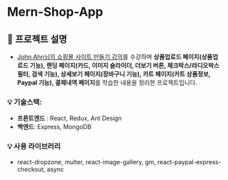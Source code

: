 # Mern-Shop-App

## 📝 프로젝트 설명
- [John Ahn님의 쇼핑몰 사이트 만들기 강의](https://www.inflearn.com/course/%EB%94%B0%EB%9D%BC%ED%95%98%EB%A9%B0-%EB%B0%B0%EC%9A%B0%EB%8A%94-%EB%85%B8%EB%93%9C-%EB%A6%AC%EC%95%A1%ED%8A%B8-%EC%87%BC%ED%95%91%EB%AA%B0)를 수강하며 **상품업로드 페이지(상품업로드 기능), 랜딩 페이지(카드, 이미지 슬라이더, 더보기 버튼, 체크박스/라디오박스 필터, 검색 기능), 상세보기 페이지(장바구니 기능), 카트 페이지(카트 상품정보, Paypal 기능), 결제내역 페이지**를 학습한 내용을 정리한 프로젝트입니다.

### 💡 기술스택:
- **프론트엔드** : React, Redux, Ant Design
- **백엔드**: Express, MongoDB

### 💡 사용 라이브러리
- react-dropzone, multer, react-image-gallery, gm, react-paypal-express-checkout, async
